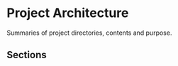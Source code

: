 # Project Architecture

Summaries of project directories, contents and purpose.

## Sections






















